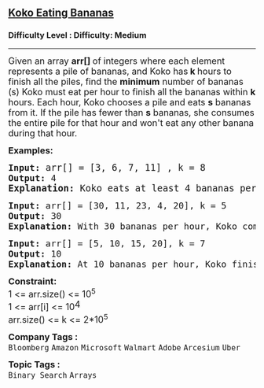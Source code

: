 <h2><a href="https://www.geeksforgeeks.org/problems/koko-eating-bananas/0">Koko Eating Bananas</a></h2><h3>Difficulty Level : Difficulty: Medium</h3><hr><div class="problems_problem_content__Xm_eO" bis_skin_checked="1"><p><span style="font-size: 18px;">Given an array <strong>arr[] </strong>of integers where each element represents a pile of bananas, and Koko has<strong> k </strong>hours to finish all the piles, find the <strong>minimum</strong> number of bananas (s) Koko must eat per hour to finish all the bananas within <strong>k</strong> hours. Each hour, Koko chooses a pile and eats <strong>s</strong> bananas from it. If the pile has fewer than <strong>s</strong> bananas, she consumes the entire pile for that hour and won't eat any other banana during that hour.</span></p>
<p><strong><span style="font-size: 18px;">Examples:</span></strong></p>
<pre><strong><span style="font-size: 18px;">Input:</span><span style="font-size: 18px;"> </span></strong><span style="font-size: 18px;"><span style="font-size: 14pt;">arr[]</span><span style="font-size: 14pt;"> = [3, 6, 7, 11] , k = 8</span>
<strong><span style="font-size: 18px;">Output:</span> </strong></span><span style="font-size: 18px;">4<br></span><strong><span style="font-size: 14pt;">Explanation: </span></strong><span style="font-size: 18.6667px;">Koko eats at least 4 bananas per hour to finish all piles within 8 hours, as she can consume each pile in 1 + 2 + 2 + 3 = 8 hours.</span></pre>
<pre><span style="font-size: 18px;"><strong>Input: </strong>arr[] = [30, 11, 23, 4, 20], k = 5
<strong>Output: </strong></span><span style="font-size: 18px;"><span style="font-size: 18px;">30<br></span><strong style="font-size: 18px;">Explanation:</strong><span style="font-size: 18px;"> With 30 bananas per hour, Koko completes each pile in 1 hour, totaling 5 hours, which matches k = 5.</span></span></pre>
<pre><span style="font-size: 18px;"><span style="font-size: 18px;"><strong>Input:</strong> arr[] = [5, 10, 15, 20], k = 7
<strong>Output:</strong> 10
<strong>Explanation:</strong> At 10 bananas per hour, Koko finishes in 7 hours, just within the k = 7 limit.</span></span></pre>
<p><strong><span style="font-size: 18px;">Constraint:</span></strong><br><span style="font-size: 18px;">1 &lt;= arr.size() &lt;= 10<sup>5&nbsp;</sup><br>1 &lt;= arr[i] &lt;= 10</span><sup><span style="font-size: 18px;">4</span></sup><br><span style="font-size: 18px;">arr.size() &lt;= k &lt;= 2*10<sup>5</sup></span></p></div><p><span style=font-size:18px><strong>Company Tags : </strong><br><code>Bloomberg</code>&nbsp;<code>Amazon</code>&nbsp;<code>Microsoft</code>&nbsp;<code>Walmart</code>&nbsp;<code>Adobe</code>&nbsp;<code>Arcesium</code>&nbsp;<code>Uber</code>&nbsp;<br><p><span style=font-size:18px><strong>Topic Tags : </strong><br><code>Binary Search</code>&nbsp;<code>Arrays</code>&nbsp;